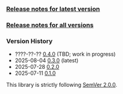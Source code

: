 ### [Release notes for latest version](latest.md)

### [Release notes for all versions](full.md)

### Version History

* ????-??-?? [0.4.0](0.4.0) (TBD; work in progress)
* 2025-08-04 [0.3.0](0.3.0) (latest)
* 2025-07-28 [0.2.0](0.2.0)
* 2025-07-11 [0.1.0](0.1.0)


This library is strictly following [SemVer 2.0.0](https://semver.org/spec/v2.0.0.html).
